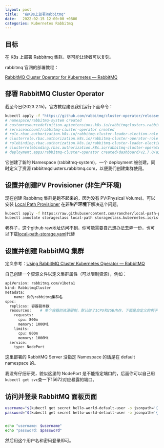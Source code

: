 ```yaml
---
layout: post
title:  "在K8s上部署Rabbitmq"
date:   2022-02-15 12:00:00 +0800
categories: Kubernetes Rabbitmq
---
```




## 目标

在 K8s 上部署 Rabbitmq 集群。尽可能让读者可以复刻。

rabbitmq 官网的部署教程：

[RabbitMQ Cluster Operator for Kubernetes — RabbitMQ](https://www.rabbitmq.com/kubernetes/operator/operator-overview.html)



## 部署 RabbitMQ Cluster Operator

截至今日(2023.2.15)，官方教程建议我们运行下面命令：

```bash
kubectl apply -f "https://github.com/rabbitmq/cluster-operator/releases/latest/download/cluster-operator.yml"
# namespace/rabbitmq-system created
# customresourcedefinition.apiextensions.k8s.io/rabbitmqclusters.rabbitmq.com created
# serviceaccount/rabbitmq-cluster-operator created
# role.rbac.authorization.k8s.io/rabbitmq-cluster-leader-election-role created
# clusterrole.rbac.authorization.k8s.io/rabbitmq-cluster-operator-role created
# rolebinding.rbac.authorization.k8s.io/rabbitmq-cluster-leader-election-rolebinding created
# clusterrolebinding.rbac.authorization.k8s.io/rabbitmq-cluster-operator-rolebinding created
# deployment.apps/rabbitmq-cluster-operator created/dashboard/v2.7.0/aio/deploy/recommended.yaml
```

它创建了新的 Namespace (rabbitmq-system)，一个 deployment 被创建，同时定义了资源 rabbitmqclusters.rabbitmq.com，以便我们创建集群使用。



## 设置并创建PV Provisioner (非生产环境)

现在创建 Rabbitmq 集群是跑不起来的，因为没有 PV(Physical Volume)。可以安装 [Local Path Provisioner](https://github.com/rancher/local-path-provisioner) 在**非生产环境**下解决这个问题。

```bash
kubectl apply -f https://raw.githubusercontent.com/rancher/local-path-provisioner/master/deploy/local-path-storage.yaml
kubectl annotate storageclass local-path storageclass.kubernetes.io/is-default-class=true
```

老样子，这个github raw地址访问不到，你可能需要自己想办法去弄一份，也可以下载[local-path-storage.yaml]({{site.url}}/assets/2023-2-15-在K8s上部署Rabbitmq.assets/local-path-storage.yaml)代替



## 设置并创建 RabbitMQ 集群

定义参考：[Using RabbitMQ Cluster Kubernetes Operator — RabbitMQ](https://www.rabbitmq.com/kubernetes/operator/using-operator.html)

自己创建一个资源文件以定义集群属性（可以限制资源），例如：

```bash
apiVersion: rabbitmq.com/v1beta1
kind: RabbitmqCluster
metadata:
    name: 你的rabbitmq集群名
spec:
  replicas: 容器副本数
  resources:	# 单个容器的资源限制，默认给了1CPU和2GB内存，下面是自定义的例子
    requests:
      cpu: 800m
      memory: 1000Mi
    limits:
      cpu: 800m
      memory: 1000Mi
  service:
    type: NodePort
```

这里部署的 RabbitMQ Server 没指定 Namespace 的话是在 default namespace 的。

我没有仔细研究，貌似这里的 NodePort 是不能指定端口的，后面你可以自己用`kubectl get svc`查一下15672对应暴露的端口。



## 访问并登录 RabbitMQ 面板页面

```bash
username="$(kubectl get secret hello-world-default-user -o jsonpath='{.data.username}' | base64 --decode)"
password="$(kubectl get secret hello-world-default-user -o jsonpath='{.data.password}' | base64 --decode)"


echo "username: $username"
echo "password: $password"
```

然后用这个用户名和密码登录即可。